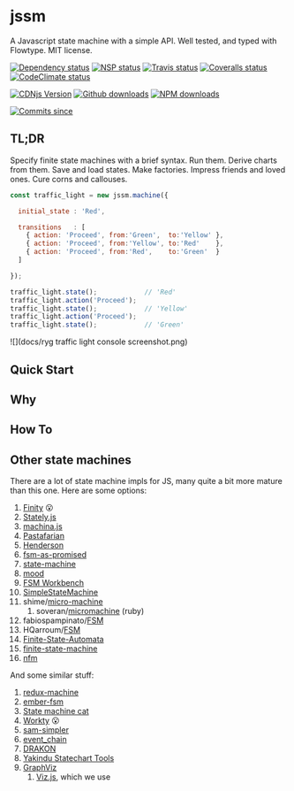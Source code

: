 # jssm
A Javascript state machine with a simple API.  Well tested, and typed with Flowtype.  MIT license.

[![Dependency status](https://david-dm.org/StoneCypher/jssm/status.svg)](https://david-dm.org/StoneCypher/jssm)
[![NSP status](https://nodesecurity.io/orgs/johns-oss/projects/f479470f-fc0a-4e7e-a250-d69cb3778601/badge)](https://nodesecurity.io/orgs/johns-oss/projects/f479470f-fc0a-4e7e-a250-d69cb3778601)
[![Travis status](https://img.shields.io/travis/StoneCypher/jssm.svg)](https://img.shields.io/travis/StoneCypher/jssm.svg)
[![Coveralls status](https://img.shields.io/coveralls/StoneCypher/jssm.svg)](https://img.shields.io/coveralls/StoneCypher/jssm.svg)
[![CodeClimate status](https://img.shields.io/codeclimate/github/StoneCypher/jssm.svg)](https://img.shields.io/codeclimate/github/StoneCypher/jssm.svg)

[![CDNjs Version](https://img.shields.io/cdnjs/v/jquery.svg)](https://img.shields.io/cdnjs/v/jquery.svg)
[![Github downloads](https://img.shields.io/github/downloads/StoneCypher/Jssm/total.svg)](https://img.shields.io/github/downloads/StoneCypher/Jssm/total.svg)
[![NPM downloads](https://img.shields.io/npm/StoneCypher/jssm.svg)](https://img.shields.io/npm/StoneCypher/jssm.svg)

[![Commits since](https://img.shields.io/github/commits-since/StoneCypher/jssm/0.0.0.svg)](https://img.shields.io/github/commits-since/StoneCypher/jssm/0.0.0.svg)

## TL;DR
Specify finite state machines with a brief syntax.  Run them.  Derive charts from them.  Save and load states.  Make factories.  Impress friends and loved ones.  Cure corns and callouses.

```javascript
const traffic_light = new jssm.machine({

  initial_state : 'Red',

  transitions   : [
    { action: 'Proceed', from:'Green',  to:'Yellow' },
    { action: 'Proceed', from:'Yellow', to:'Red'    },
    { action: 'Proceed', from:'Red',    to:'Green'  }
  ]

});

traffic_light.state();            // 'Red'
traffic_light.action('Proceed');
traffic_light.state();            // 'Yellow'
traffic_light.action('Proceed');
traffic_light.state();            // 'Green'
```

![](docs/ryg traffic light console screenshot.png)

## Quick Start
## Why
## How To

## Other state machines
There are a lot of state machine impls for JS, many quite a bit more mature than this one.  Here are some options:

1. [Finity](https://github.com/nickuraltsev/finity) 😮
1. [Stately.js](https://github.com/fschaefer/Stately.js)
1. [machina.js](https://github.com/ifandelse/machina.js)
1. [Pastafarian](https://github.com/orbitbot/pastafarian)
1. [Henderson](https://github.com/orbitbot/henderson)
1. [fsm-as-promised](https://github.com/vstirbu/fsm-as-promised)
1. [state-machine](https://github.com/DEADB17/state-machine)
1. [mood](https://github.com/bredele/mood)
1. [FSM Workbench](https://github.com/MatthewHepburn/FSM-Workbench)
1. [SimpleStateMachine](https://github.com/ccnokes/SimpleStateMachine)
1. shime/[micro-machine](https://github.com/shime/micro-machine)
    1. soveran/[micromachine](https://github.com/soveran/micromachine) (ruby)
1. fabiospampinato/[FSM](https://github.com/fabiospampinato/FSM)
1. HQarroum/[FSM](https://github.com/HQarroum/Fsm)
1. [Finite-State-Automata](https://github.com/RolandR/Finite-State-Automata)
1. [finite-state-machine](https://github.com/MarkH817/finite-state-machine)
1. [nfm](https://github.com/ajauhri/nfm)


And some similar stuff:
1. [redux-machine](https://github.com/mheiber/redux-machine)
1. [ember-fsm](https://github.com/heycarsten/ember-fsm)
1. [State machine cat](https://github.com/sverweij/state-machine-cat)
1. [Workty](https://github.com/AlexLevshin/workty) 😮
1. [sam-simpler](https://github.com/sladiri/sam-simpler)
1. [event_chain](https://github.com/quilin/event_chain)
1. [DRAKON](https://en.wikipedia.org/wiki/DRAKON)
1. [Yakindu Statechart Tools](https://github.com/Yakindu/statecharts)
1. [GraphViz](http://www.graphviz.org/)
    1. [Viz.js](https://github.com/mdaines/viz.js/), which we use
